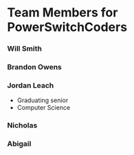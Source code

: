 # Team Members for PowerSwitchCoders

### Will Smith

### Brandon Owens

### Jordan Leach
  * Graduating senior
  * Computer Science

### Nicholas

### Abigail
